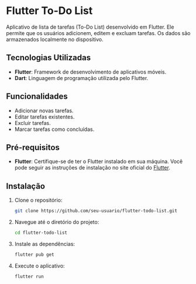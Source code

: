 # Flutter To-Do List

Aplicativo de lista de tarefas (To-Do List) desenvolvido em Flutter. Ele permite que os usuários adicionem, editem e excluam tarefas. Os dados são armazenados localmente no dispositivo.

## Tecnologias Utilizadas

- **Flutter**: Framework de desenvolvimento de aplicativos móveis.
- **Dart**: Linguagem de programação utilizada pelo Flutter.

## Funcionalidades

- Adicionar novas tarefas.
- Editar tarefas existentes.
- Excluir tarefas.
- Marcar tarefas como concluídas.

## Pré-requisitos

- **Flutter**: Certifique-se de ter o Flutter instalado em sua máquina. Você pode seguir as instruções de instalação no site oficial do [Flutter](https://flutter.dev/docs/get-started/install).

## Instalação

1. Clone o repositório:

    ```sh
    git clone https://github.com/seu-usuario/flutter-todo-list.git
    ```

2. Navegue até o diretório do projeto:

    ```sh
    cd flutter-todo-list
    ```

3. Instale as dependências:

    ```sh
    flutter pub get
    ```

4. Execute o aplicativo:

    ```sh
    flutter run
    ```

